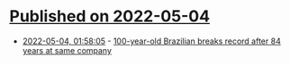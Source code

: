 # [Published on 2022-05-04](index.md)

* [2022-05-04, 01:58:05](https://news.ycombinator.com/item?id=31255939) - [100-year-old Brazilian breaks record after 84 years at same company](https://www.guinnessworldrecords.com/news/2022/4/100-year-old-brazilian-breaks-record-after-84-years-at-same-company-701664)
